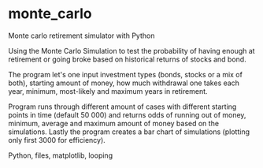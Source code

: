 # monte_carlo
Monte carlo retirement simulator with Python

Using the Monte Carlo Simulation to test the probability of having enough at retirement or going broke based on historical returns of stocks and bond.

The program let's one input investment types (bonds, stocks or a mix of both), starting amount of money, how much withdrawal one takes each year, minimum, most-likely and maximum years in retirement.

Program runs through different amount of cases with different starting points in time (default 50 000) and returns odds of running out of money, minimum, average and maximum amount of money based on the simulations. Lastly the program creates a bar chart of simulations (plotting only first 3000 for efficiency).

Python, files, matplotlib, looping
